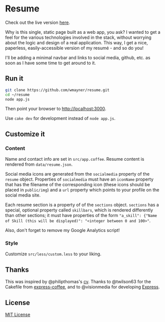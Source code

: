 Resume
=========

Check out the live version [here][1].

Why is this single, static page built as a web app, you ask? I wanted to get a feel for the various technologies involved in the stack, without worrying about the logic and design of a real application. This way, I get a nice, paperless, easily-accessible version of my resumé - and so do you!

I'll be adding a minimal navbar and links to social media, github, etc. as soon as I have some time to get around to it.

Run it
------

```sh
git clone https://github.com/wmayner/resume.git
cd ~/resume
node app.js
```

Then point your browser to [http://localhost:3000][2].

Use `cake dev` for development instead of `node app.js`.

Customize it
------------

### Content ###

Name and contact info are set in `src/app.coffee`. Resume content is rendered from `data/resume.json`.

Social media icons are generated from the `socialmedia` property of the `resume` object. Properties of `socialmedia` must have an `iconName` property that has the filename of the corresponding icon (these icons should be placed in `public/img`) and a `url` property which points to your profile on the social media site.

Each resume section is a property of of the `sections` object.
`sections` has a special, optional property called `skillbars`, which is rendered differently than other sections; it must have properties of the form `"a_skill": {"Name of Skill (this will be displayed)": "<integer between 0 and 100>"`.

Also, don't forget to remove my Google Analytics script!

### Style ###

Customize `src/less/custom.less` to your liking.

Thanks
------

This was inspired by @philipthomas's [cv][3]. Thanks to @twilson63 for the Cakefile from [express-coffee][4], and to @visionmedia for developing [Express][5].

License
-------

[MIT License][6]

[1]: http://resume.willmayner.com/
[2]: http://localhost:3000
[3]: https://github.com/philipithomas/cv-philipithomas 
[4]: https://github.com/twilson63/express-coffee
[5]: https://github.com/visionmedia/express
[6]: http://will.mit-license.org/

